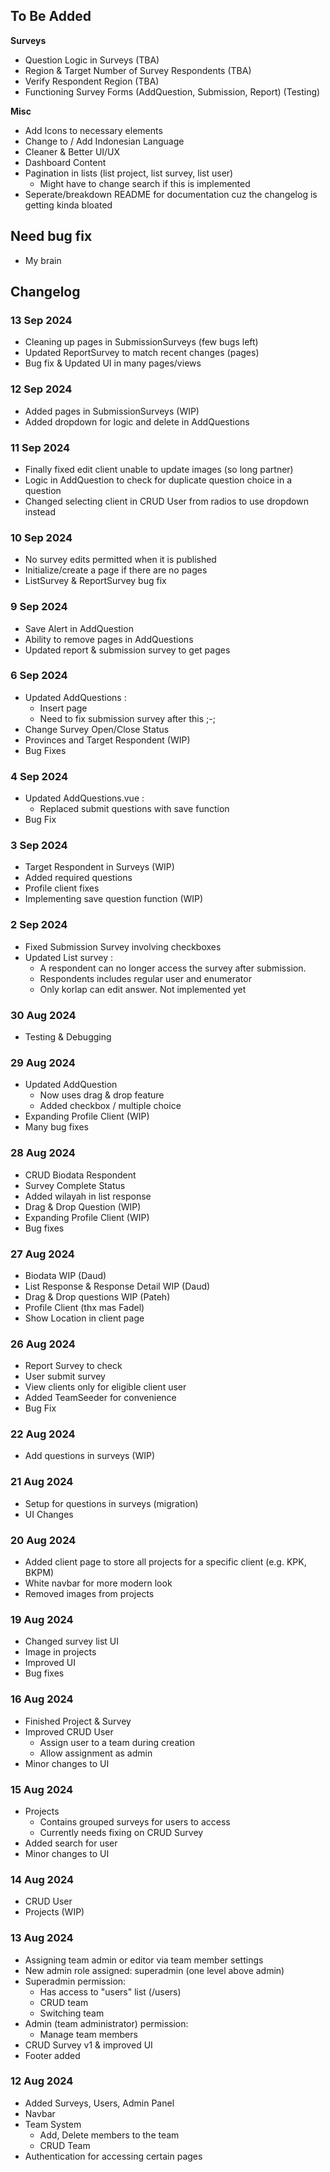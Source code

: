 ## To Be Added
**Surveys**
- Question Logic in Surveys (TBA)
- Region & Target Number of Survey Respondents (TBA)
- Verify Respondent Region (TBA)
- Functioning Survey Forms (AddQuestion, Submission, Report) (Testing)
<!-- - Biodata Respondent (COMPLETED) (Age, Address, Phone Number, Instance) -->

**Misc**
- Add Icons to necessary elements
- Change to / Add Indonesian Language
- Cleaner & Better UI/UX
- Dashboard Content
- Pagination in lists (list project, list survey, list user)
    - Might have to change search if this is implemented
- Seperate/breakdown README for documentation cuz the changelog is getting kinda bloated
<!-- - Updated Documentation (Fadel)
  - ERD Survey Database (V)
  - Activity Diagram (V) -->

## Need bug fix
- My brain

## Changelog
### 13 Sep 2024
- Cleaning up pages in SubmissionSurveys (few bugs left)
- Updated ReportSurvey to match recent changes (pages)
- Bug fix & Updated UI in many pages/views

### 12 Sep 2024
- Added pages in SubmissionSurveys (WIP)
- Added dropdown for logic and delete in AddQuestions

### 11 Sep 2024
- Finally fixed edit client unable to update images (so long partner)
- Logic in AddQuestion to check for duplicate question choice in a question
- Changed selecting client in CRUD User from radios to use dropdown instead

### 10 Sep 2024
- No survey edits permitted when it is published
- Initialize/create a page if there are no pages
- ListSurvey & ReportSurvey bug fix

### 9 Sep 2024
- Save Alert in AddQuestion
- Ability to remove pages in AddQuestions
- Updated report & submission survey to get pages

### 6 Sep 2024
- Updated AddQuestions :
  - Insert page
  - Need to fix submission survey after this ;-;
- Change Survey Open/Close Status
- Provinces and Target Respondent (WIP) <!-- no cities/regencies yet -->
- Bug Fixes

### 4 Sep 2024
- Updated AddQuestions.vue : <!-- this is complex ngl -->
  - Replaced submit questions with save function
- Bug Fix

### 3 Sep 2024
- Target Respondent in Surveys (WIP)
- Added required questions
- Profile client fixes
- Implementing save question function (WIP)

### 2 Sep 2024
- Fixed Submission Survey involving checkboxes
- Updated List survey : 
  - A respondent can no longer access the survey after submission.
  - Respondents includes regular user and enumerator
  - Only korlap can edit answer. Not implemented yet

### 30 Aug 2024
- Testing & Debugging

### 29 Aug 2024
- Updated AddQuestion
  - Now uses drag & drop feature
  - Added checkbox / multiple choice
- Expanding Profile Client (WIP)
- Many bug fixes

### 28 Aug 2024
- CRUD Biodata Respondent
- Survey Complete Status
- Added wilayah in list response
- Drag & Drop Question (WIP)
- Expanding Profile Client (WIP)
- Bug fixes

### 27 Aug 2024
- Biodata WIP (Daud)
- List Response & Response Detail WIP (Daud)
- Drag & Drop questions WIP (Pateh)
- Profile Client (thx mas Fadel)
- Show Location in client page

### 26 Aug 2024
- Report Survey to check
- User submit survey
- View clients only for eligible client user
- Added TeamSeeder for convenience
- Bug Fix

### 22 Aug 2024
- Add questions in surveys (WIP)

### 21 Aug 2024
- Setup for questions in surveys (migration)
- UI Changes

### 20 Aug 2024
- Added client page to store all projects for a specific client (e.g. KPK, BKPM)
- White navbar for more modern look
- Removed images from projects

### 19 Aug 2024
- Changed survey list UI
- Image in projects
- Improved UI
- Bug fixes

### 16 Aug 2024
- Finished Project & Survey
- Improved CRUD User
  - Assign user to a team during creation
  - Allow assignment as admin
- Minor changes to UI

### 15 Aug 2024
- Projects 
  - Contains grouped surveys for users to access
  - Currently needs fixing on CRUD Survey
- Added search for user
- Minor changes to UI

### 14 Aug 2024
- CRUD User
- Projects (WIP)

### 13 Aug 2024
- Assigning team admin or editor via team member settings
- New admin role assigned: superadmin (one level above admin)
- Superadmin permission:
  - Has access to "users" list (/users)
  - CRUD team
  - Switching team
- Admin (team administrator) permission:
  - Manage team members
- CRUD Survey v1 & improved UI
- Footer added

### 12 Aug 2024
- Added Surveys, Users, Admin Panel
- Navbar
- Team System
    -  Add, Delete members to the team
    -  CRUD Team
- Authentication for accessing certain pages
